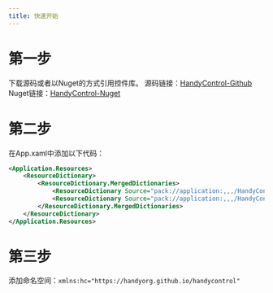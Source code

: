 ```yaml
---
title: 快速开始
---
```


# 第一步
下载源码或者以Nuget的方式引用控件库。
源码链接：[HandyControl-Github](https://github.com/HandyOrg/HandyControl)
Nuget链接：[HandyControl-Nuget](https://www.nuget.org/packages/HandyControl/)

# 第二步
在App.xaml中添加以下代码：

``` xml
<Application.Resources>
    <ResourceDictionary>
        <ResourceDictionary.MergedDictionaries>
            <ResourceDictionary Source="pack://application:,,,/HandyControl;component/Themes/SkinDefault.xaml"/>
            <ResourceDictionary Source="pack://application:,,,/HandyControl;component/Themes/Theme.xaml"/>
        </ResourceDictionary.MergedDictionaries>
    </ResourceDictionary>
</Application.Resources>
```

# 第三步
添加命名空间：`xmlns:hc="https://handyorg.github.io/handycontrol"`